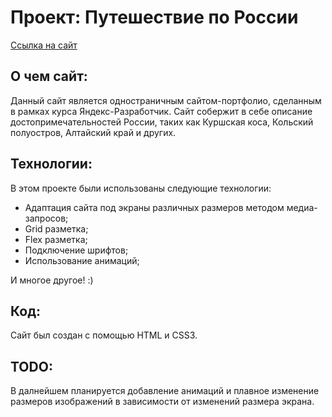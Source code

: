 # Проект: Путешествие по России

[Ссылка на сайт](https://mrkiwinator.github.io/russian-travel/)

## О чем сайт:

Данный сайт является одностраничным сайтом-портфолио, сделанным в рамках курса Яндекс-Разработчик.
Сайт собержит в себе описание достопримечательностей России, таких как Куршская коса, Кольский полуостров, Алтайский край и других.

## Технологии:

В этом проекте были использованы следующие технологии:

* Адаптация сайта под экраны различных размеров методом медиа-запросов;
* Grid разметка;
* Flex разметка;
* Подключение шрифтов;
* Использование анимаций;

И многое другое! :)

## Код:

Сайт был создан с помощью HTML и CSS3.

## TODO:

В далнейшем планируется добавление анимаций и плавное изменение размеров изображений в зависимости от изменений размера экрана.
